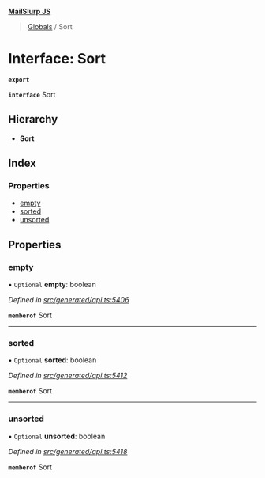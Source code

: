 **[MailSlurp JS](../README.md)**

> [Globals](../README.md) / Sort

# Interface: Sort

**`export`** 

**`interface`** Sort

## Hierarchy

* **Sort**

## Index

### Properties

* [empty](sort.md#empty)
* [sorted](sort.md#sorted)
* [unsorted](sort.md#unsorted)

## Properties

### empty

• `Optional` **empty**: boolean

*Defined in [src/generated/api.ts:5406](https://github.com/mailslurp/mailslurp-client/blob/98c6efc/src/generated/api.ts#L5406)*

**`memberof`** Sort

___

### sorted

• `Optional` **sorted**: boolean

*Defined in [src/generated/api.ts:5412](https://github.com/mailslurp/mailslurp-client/blob/98c6efc/src/generated/api.ts#L5412)*

**`memberof`** Sort

___

### unsorted

• `Optional` **unsorted**: boolean

*Defined in [src/generated/api.ts:5418](https://github.com/mailslurp/mailslurp-client/blob/98c6efc/src/generated/api.ts#L5418)*

**`memberof`** Sort
